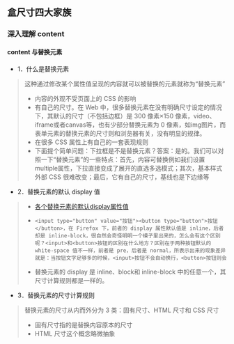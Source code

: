 ## 盒尺寸四大家族

### 深入理解 content
#### content 与替换元素
+ 1．什么是替换元素
> 这种通过修改某个属性值呈现的内容就可以被替换的元素就称为“替换元素”
> + 内容的外观不受页面上的 CSS 的影响
> + 有自己的尺寸。在 Web 中，很多替换元素在没有明确尺寸设定的情况下，其默认的尺寸（不包括边框）是 300 像素×150 像素，video、iframe或者canvas等，也有少部分替换元素为 0 像素，如img图片，而表单元素的替换元素的尺寸则和浏览器有关，没有明显的规律。
> + 在很多 CSS 属性上有自己的一套表现规则 
> + 下面提个简单问题：下拉框是不是替换元素？答案：是的。我们可以对照一下“替换元素”的一些特点：首先，内容可替换例如我们设置 multiple属性，下拉直接变成了展开的直选多选模式；其次，基本样式外部 CSS 很难改变；最后，它有自己的尺寸，基线也是下边缘等

+ 2．替换元素的默认 display 值
> + [各个替换元素的默认display属性值](http://ww1.sinaimg.cn/large/0060ZzrAgy1g7hbl4rt4wj30lw09e753.jpg)
> +     <input type="button" value="按钮"><button type="button">按钮</button>，在 Firefox 下，前者的 display 属性默认值是 inline，后者却是 inline-block，很自然会奇怪明明一个模子里出来的，怎么会有这个区别呢？<input>和<button>按钮的区别在什么地方？区别在于两种按钮默认的 white-space 值不一样，前者是 pre，后者是 normal，所表示出来的现象差异就是：当按钮文字足够多的时候，<input>按钮不会自动换行，<button>按钮则会
> + 替换元素的 display 是 inline、block和 inline-block 中的任意一个，其尺寸计算规则都是一样的。

+ 3．替换元素的尺寸计算规则
> 替换元素的尺寸从内而外分为 3 类：固有尺寸、HTML 尺寸和 CSS 尺寸
> + 固有尺寸指的是替换内容原本的尺寸
> + HTML 尺寸这个概念略微抽象